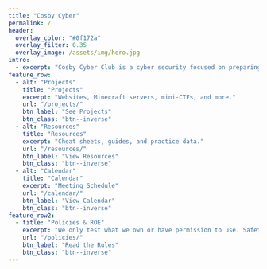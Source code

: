 ```yaml
---
title: "Cosby Cyber"
permalink: /
header:
  overlay_color: "#0f172a"
  overlay_filter: 0.35
  overlay_image: /assets/img/hero.jpg
intro: 
  - excerpt: "Cosby Cyber Club is a cyber security focused on preparing Cosby High Students to participate in the national cyber defense competetion \"Cyber Patriot\", and providing opportunities to learn cyber security topics through video games, robotics and science fiction"
feature_row:
  - alt: "Projects"
    title: "Projects"
    excerpt: "Websites, Minecraft servers, mini-CTFs, and more."
    url: "/projects/"
    btn_label: "See Projects"
    btn_class: "btn--inverse"    
  - alt: "Resources"
    title: "Resources"
    excerpt: "Cheat sheets, guides, and practice data."
    url: "/resources/"
    btn_label: "View Resources"
    btn_class: "btn--inverse"    
  - alt: "Calendar"
    title: "Calendar"
    excerpt: "Meeting Schedule"
    url: "/calendar/"
    btn_label: "View Calendar"  
    btn_class: "btn--inverse"      
feature_row2:
  - title: "Policies & ROE"
    excerpt: "We only test what we own or have permission to use. Safety > speed."
    url: "/policies/"
    btn_label: "Read the Rules"
    btn_class: "btn--inverse"
---
```

